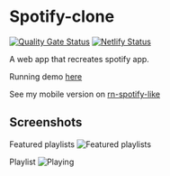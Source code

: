 # Spotify-clone

[![Quality Gate Status](https://sonarcloud.io/api/project_badges/measure?project=bastiendmt_spotify-like-web&metric=alert_status)](https://sonarcloud.io/summary/new_code?id=bastiendmt_spotify-like-web) [![Netlify Status](https://api.netlify.com/api/v1/badges/87cedf01-2330-44e4-99eb-56b490fba0a8/deploy-status)](https://app.netlify.com/sites/spoty-like/deploys)

A web app that recreates spotify app.

Running demo [here](https://spoty-like.netlify.app/)

See my mobile version on [rn-spotify-like](https://github.com/Bastiendmt/rn-spotify-like)

## Screenshots

Featured playlists
![Featured playlists](https://user-images.githubusercontent.com/32489032/194713157-62c56f7b-29b0-498a-a182-0bbfb530daa6.png)

Playlist
![Playing](https://user-images.githubusercontent.com/32489032/194713262-4756dfbd-c5a3-42e4-9820-9767ce306594.png)

